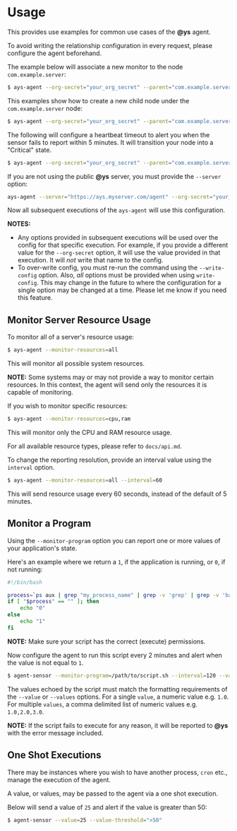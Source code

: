 # Usage

This provides use examples for common use cases of the **@ys** agent.

To avoid writing the relationship configuration in every request, please configure the agent beforehand.

The example below will associate a new monitor to the node `com.example.server`:

```bash
$ ays-agent --org-secret="your_org_secret" --parent="com.example.server" --write-config
```

This examples show how to create a new child node under the `com.example.server` node:

```bash
$ ays-agent --org-secret="your_org_secret" --parent="com.example.server" --create-child --write-config
```

The following will configure a heartbeat timeout to alert you when the sensor fails to report within 5 minutes. It will transition your node into a "Critical" state.

```bash
$ ays-agent --org-secret="your_org_secret" --parent="com.example.server" --create-child --heartbeat-timeout=300 heartbeat-level=critical --write-config
```

If you are not using the public **@ys** server, you must provide the `--server` option:

```bash
ays-agent --server="https://ays.myserver.com/agent" --org-secret="your_org_secret" --parent="com.example.server" --create-child --heartbeat-timeout=300 heartbeat-level=critical --write-config
```

Now all subsequent executions of the `ays-agent` will use this configuration.

**NOTES:**

- Any options provided in subsequent executions will be used over the config for that specific execution. For example, if you provide a different value for the `--org-secret` option, it will use the value provided in that execution. It will _not_ write that name to the config.
- To over-write config, you must re-run the command using the `--write-config` option. Also, _all_ options must be provided when using `write-config`. This may change in the future to where the configuration for a single option may be changed at a time. Please let me know if you need this feature.

## Monitor Server Resource Usage

To monitor all of a server's resource usage:

```bash
$ ays-agent --monitor-resources=all
```

This will monitor all possible system resources.

**NOTE:** Some systems may or may not provide a way to monitor certain resources. In this context, the agent will send only the resources it is capable of monitoring.

If you wish to monitor specific resources:

```bash
$ ays-agent --monitor-resources=cpu,ram
```

This will monitor only the CPU and RAM resource usage.

For all available resource types, please refer to `docs/api.md`.

To change the reporting resolution, provide an interval value using the `interval` option.

```bash
$ ays-agent --monitor-resources=all --interval=60
```

This will send resource usage every 60 seconds, instead of the default of 5 minutes.

## Monitor a Program

Using the `--monitor-program` option you can report one or more values of your application's state.

Here's an example where we return a `1`, if the application is running, or `0`, if not running:

```bash
#!/bin/bash

process=`ps aux | grep "my_process_name" | grep -v 'grep' | grep -v 'bash'`
if [ "$process" == "" ]; then
    echo "0"
else
    echo "1"
fi
```

**NOTE:** Make sure your script has the correct (execute) permissions.

Now configure the agent to run this script every 2 minutes and alert when the value is not equal to `1`.

```bash
$ agent-sensor --monitor-program=/path/to/script.sh --interval=120 --value-threshold=ne1
```

The values echoed by the script must match the formatting requirements of the `--value` or `--values` options. For a single `value`, a numeric value e.g. `1.0`. For multiple `values`, a comma delimited list of numeric values e.g. `1.0,2.0,3.0`.

**NOTE:** If the script fails to execute for any reason, it will be reported to **@ys** with the error message included.

## One Shot Executions

There may be instances where you wish to have another process, `cron` etc., manage the execution of the agent.

A value, or values, may be passed to the agent via a one shot execution.

Below will send a value of `25` and alert if the value is greater than 50:

```bash
$ agent-sensor --value=25 --value-threshold=">50"
```